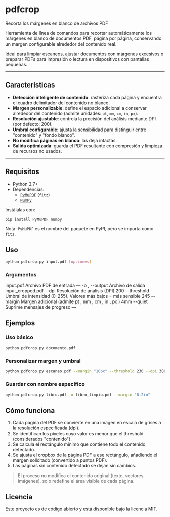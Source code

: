 # pdfcrop
Recorta los márgenes en blanco de archivos PDF

Herramienta de línea de comandos para recortar automáticamente los márgenes en blanco de documentos PDF, página por página, conservando un margen configurable alrededor del contenido real.

Ideal para limpiar escaneos, ajustar documentos con márgenes excesivos o preparar PDFs para impresión o lectura en dispositivos con pantallas pequeñas.

---

## Características

- **Detección inteligente de contenido**: rasteriza cada página y encuentra el cuadro delimitador del contenido no blanco.
- **Margen personalizable**: define el espacio adicional a conservar alrededor del contenido (admite unidades: `pt`, `mm`, `cm`, `in`, `px`).
- **Resolución ajustable**: controla la precisión del análisis mediante DPI (por defecto: 200).
- **Umbral configurable**: ajusta la sensibilidad para distinguir entre "contenido" y "fondo blanco".
- **No modifica páginas en blanco**: las deja intactas.
- **Salida optimizada**: guarda el PDF resultante con compresión y limpieza de recursos no usados.

---

## Requisitos

- Python 3.7+
- Dependencias:
  - [`PyMuPDF`](https://pymupdf.readthedocs.io/) (`fitz`)
  - [`NumPy`](https://numpy.org/)

Instálalas con:

```bash
pip install PyMuPDF numpy
```

 Nota: `PyMuPDF` es el nombre del paquete en PyPI, pero se importa como `fitz`.

## Uso

```bash
python pdfcrop.py input.pdf [opciones]
```

### Argumentos
input.pdf
Archivo PDF de entrada
—
-o
,
--output
Archivo de salida
input_cropped.pdf
--dpi
Resolución de análisis (DPI)
200
--threshold
Umbral de intensidad (0–255). Valores más bajos = más sensible
245
--margin
Margen adicional (admite
pt
,
mm
,
cm
,
in
,
px
)
4mm
--quiet
Suprime mensajes de progreso
—

## Ejemplos

### Uso básico
```bash
python pdfcrop.py documento.pdf
```

### Personalizar margen y umbral
```bash
python pdfcrop.py escaneo.pdf --margin "10px" --threshold 230 --dpi 300
```

### Guardar con nombre específico
```bash
python pdfcrop.py libro.pdf -o libro_limpio.pdf --margin "0.2in"
```

## Cómo funciona
1. Cada página del PDF se convierte en una imagen en escala de grises a la resolución especificada (dpi).
2. Se identifican los píxeles cuyo valor es menor que el threshold (considerados "contenido").
3. Se calcula el rectángulo mínimo que contiene todo el contenido detectado.
4. Se ajusta el cropbox de la página PDF a ese rectángulo, añadiendo el margen solicitado (convertido a puntos PDF).
5. Las páginas sin contenido detectado se dejan sin cambios.

> El proceso no modifica el contenido original (texto, vectores, imágenes), solo redefine el área visible de cada página.

## Licencia
Este proyecto es de código abierto y está disponible bajo la licencia MIT.

